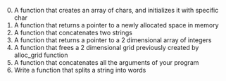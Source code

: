 0. A function that creates an array of chars, and initializes it with specific char
1. A function that returns a pointer to a newly allocated space in memory
2. A function that concatenates two strings
3. A function that returns a pointer to a 2 dimensional array of integers
4. A function that frees a 2 dimensional grid previously created by alloc_grid function
5. A function that concatenates all the arguments of your program
6. Write a function that splits a string into words
